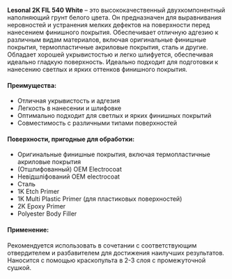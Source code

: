 **Lesonal 2K FIL 540 White** – это высококачественный двухкомпонентный наполняющий грунт белого цвета. Он предназначен для выравнивания неровностей и устранения мелких дефектов на поверхности перед нанесением финишного покрытия. Обеспечивает отличную адгезию к различным видам материалов, включая оригинальные финишные покрытия, термопластичные акриловые покрытия, сталь и другие. Обладает хорошей укрывистостью и легко шлифуется, обеспечивая идеально гладкую поверхность. Идеально подходит для подготовки к нанесению светлых и ярких оттенков финишного покрытия.

#### Преимущества:

- Отличная укрывистость и адгезия
- Легкость в нанесении и шлифовке
- Оптимально подходит для светлых и ярких финишных покрытий
- Совместимость с различными типами поверхностей

#### Поверхности, пригодные для обработки:

- Оригинальные финишные покрытия, включая термопластичные акриловые покрытия
- (Отшлифованный) OEM Electrocoat
- Невідшліфований OEM electrocoat
- Сталь
- 1K Etch Primer
- 1K Multi Plastic Primer (для пластиковых поверхностей)
- 2K Epoxy Primer
- Polyester Body Filler

#### **Применение:**

Рекомендуется использовать в сочетании с соответствующим отвердителем и разбавителем для достижения наилучших результатов. Наносится с помощью краскопульта в 2-3 слоя с промежуточной сушкой.

